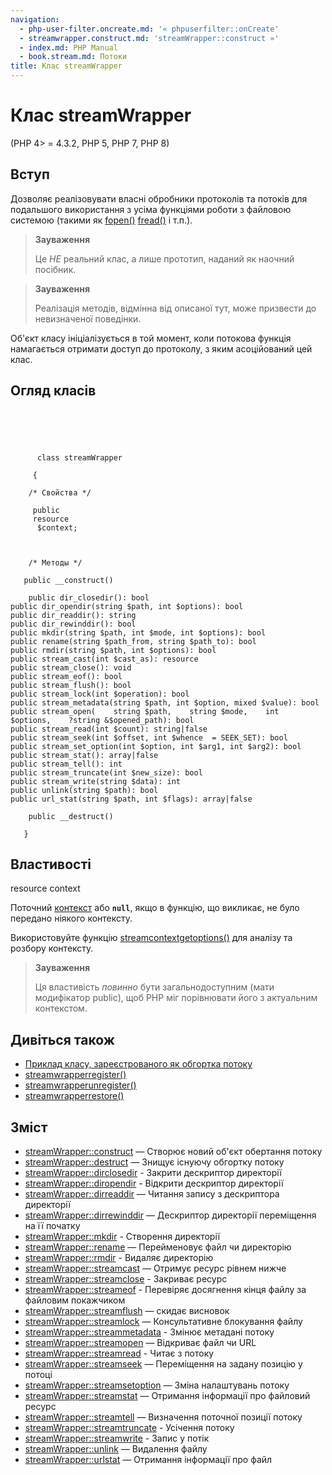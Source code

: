 ```yaml
---
navigation:
  - php-user-filter.oncreate.md: '« phpuserfilter::onCreate'
  - streamwrapper.construct.md: 'streamWrapper::construct »'
  - index.md: PHP Manual
  - book.stream.md: Потоки
title: Клас streamWrapper
---
```

# Клас streamWrapper

(PHP 4> = 4.3.2, PHP 5, PHP 7, PHP 8)

## Вступ

Дозволяє реалізовувати власні обробники протоколів та потоків для подальшого використання з усіма функціями роботи з файловою системою (такими як [fopen()](function.fopen.md) [fread()](function.fread.md) і т.п.).

> **Зауваження**
> 
> Це *НЕ* реальний клас, а лише прототип, наданий як наочний посібник.

> **Зауваження**
> 
> Реалізація методів, відмінна від описаної тут, може призвести до невизначеної поведінки.

Об'єкт класу ініціалізується в той момент, коли потокова функція намагається отримати доступ до протоколу, з яким асоційований цей клас.

## Огляд класів

```classsynopsis


    
    
     
      class streamWrapper
     
     {
    
    /* Свойства */
    
     public
     resource
      $context;



    /* Методы */
    
   public __construct()

    public dir_closedir(): bool
public dir_opendir(string $path, int $options): bool
public dir_readdir(): string
public dir_rewinddir(): bool
public mkdir(string $path, int $mode, int $options): bool
public rename(string $path_from, string $path_to): bool
public rmdir(string $path, int $options): bool
public stream_cast(int $cast_as): resource
public stream_close(): void
public stream_eof(): bool
public stream_flush(): bool
public stream_lock(int $operation): bool
public stream_metadata(string $path, int $option, mixed $value): bool
public stream_open(    string $path,    string $mode,    int $options,    ?string &$opened_path): bool
public stream_read(int $count): string|false
public stream_seek(int $offset, int $whence  = SEEK_SET): bool
public stream_set_option(int $option, int $arg1, int $arg2): bool
public stream_stat(): array|false
public stream_tell(): int
public stream_truncate(int $new_size): bool
public stream_write(string $data): int
public unlink(string $path): bool
public url_stat(string $path, int $flags): array|false

    public __destruct()

   }
```

## Властивості

resource context

Поточний [контекст](context.md) або **`null`**, якщо в функцію, що викликає, не було передано ніякого контексту.

Використовуйте функцію [streamcontextgetoptions()](function.stream-context-get-options.md) для аналізу та розбору контексту.

> **Зауваження**
> 
> Ця властивість *повинно* бути загальнодоступним (мати модифікатор public), щоб PHP міг порівнювати його з актуальним контекстом.

## Дивіться також

-   [Приклад класу, зареєстрованого як обгортка потоку](stream.streamwrapper.example-1.md)
-   [streamwrapperregister()](function.stream-wrapper-register.md)
-   [streamwrapperunregister()](function.stream-wrapper-unregister.md)
-   [streamwrapperrestore()](function.stream-wrapper-restore.md)

## Зміст

-   [streamWrapper::construct](streamwrapper.construct.md) — Створює новий об'єкт обертання потоку
-   [streamWrapper::destruct](streamwrapper.destruct.md) — Знищує існуючу обгортку потоку
-   [streamWrapper::dirclosedir](streamwrapper.dir-closedir.md) - Закрити дескриптор директорії
-   [streamWrapper::diropendir](streamwrapper.dir-opendir.md) - Відкрити дескриптор директорії
-   [streamWrapper::dirreaddir](streamwrapper.dir-readdir.md) — Читання запису з дескриптора директорії
-   [streamWrapper::dirrewinddir](streamwrapper.dir-rewinddir.md) — Дескриптор директорії переміщення на її початку
-   [streamWrapper::mkdir](streamwrapper.mkdir.md) - Створення директорії
-   [streamWrapper::rename](streamwrapper.rename.md) — Перейменовує файл чи директорію
-   [streamWrapper::rmdir](streamwrapper.rmdir.md) - Видаляє директорію
-   [streamWrapper::streamcast](streamwrapper.stream-cast.md) — Отримує ресурс рівнем нижче
-   [streamWrapper::streamclose](streamwrapper.stream-close.md) - Закриває ресурс
-   [streamWrapper::streameof](streamwrapper.stream-eof.md) - Перевіряє досягнення кінця файлу за файловим покажчиком
-   [streamWrapper::streamflush](streamwrapper.stream-flush.md) — скидає висновок
-   [streamWrapper::streamlock](streamwrapper.stream-lock.md) — Консультативне блокування файлу
-   [streamWrapper::streammetadata](streamwrapper.stream-metadata.md) - Змінює метадані потоку
-   [streamWrapper::streamopen](streamwrapper.stream-open.md) — Відкриває файл чи URL
-   [streamWrapper::streamread](streamwrapper.stream-read.md) - Читає з потоку
-   [streamWrapper::streamseek](streamwrapper.stream-seek.md) — Переміщення на задану позицію у потоці
-   [streamWrapper::streamsetoption](streamwrapper.stream-set-option.md) — Зміна налаштувань потоку
-   [streamWrapper::streamstat](streamwrapper.stream-stat.md) — Отримання інформації про файловий ресурс
-   [streamWrapper::streamtell](streamwrapper.stream-tell.md) — Визначення поточної позиції потоку
-   [streamWrapper::streamtruncate](streamwrapper.stream-truncate.md) - Усічення потоку
-   [streamWrapper::streamwrite](streamwrapper.stream-write.md) - Запис у потік
-   [streamWrapper::unlink](streamwrapper.unlink.md) — Видалення файлу
-   [streamWrapper::urlstat](streamwrapper.url-stat.md) — Отримання інформації про файл
